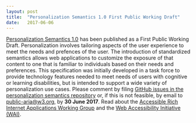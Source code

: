 ```yaml
---
layout: post
title:  "Personalization Semantics 1.0 First Public Working Draft"
date:   2017-06-06
---
```

<p><a href="https://www.w3.org/personalization-semantics-1.0/">Personalization Semantics 1.0</a> has been published as a First Public Working Draft. Personalization involves tailoring aspects of the user experience to meet the needs and prefences of the user. The introduction of standardized semantics allows web applications to customize the exposure of that content to one that is familiar to individuals based on their needs and preferences. This specification was initially developed in a task force to provide technology features needed to meet needs of users with cognitive or learning disabilities, but is intended to support a wide variety of personalization use cases. Please comment by filing <a href="https://github.com/w3c/personalization-semantics/issues/">GitHub issues in the personalization semantics repository</a> or, if this is not feasible, by email to <a href="mailto:public-aria@w3.org">public-aria@w3.org</a>, by <strong>30 June 2017</strong>. Read about the <a href="https://www.w3.org/WAI/GL/">Accessible Rich Internet Applications Working Group</a> and the <a href="http://www.w3.org/WAI/">Web Accessibility Initiative (WAI)</a>.</p>